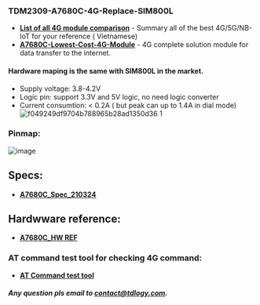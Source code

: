 ### TDM2309-A7680C-4G-Replace-SIM800L
- __[List of all 4G module comparison](https://linhkienthuduc.com/tong-hop-cac-giai-phap-module-sim-4g-thay-the-sim800-va-sim900)__ - Summary all of the best 4G/5G/NB-IoT for your reference ( Vietnamese)
- __[A7680C-Lowest-Cost-4G-Module](https://linhkienthuduc.com/module-4g-simcom-a7680c-tdm2309-giai-phap-thay-the-y-het-chan-cho-2g-sim800-sim800l)__ - 4G complete solution module for data transfer to the internet.

#### Hardware maping is the same with SIM800L in the market.
- Supply voltage: 3.8-4.2V
- Logic pin: support 3.3V and 5V logic, no need logic converter
- Current consumtion: < 0.2A ( but peak can up to 1.4A in dial mode)
  ![f049249df9704b788965b28ad1350d36 1](https://github.com/TDLOGY/TDM2309-A7680C-4G-Replace-SIM800L/assets/93193876/72a5456a-3853-4882-8853-ad2154137c7c)

### Pinmap: 
![image](https://github.com/TDLOGY/TDM2309-A7680C-4G-Replace-SIM800L/assets/93193876/a458f241-08e8-4003-b7f2-8257fe9826c3)


## Specs: 
- __[A7680C_Spec_210324](https://github.com/TDLOGY/TDM2309-A7680C-4G-Replace-SIM800L/blob/main/A7680C.pdf)__

## Hardwware reference: 
- __[A7680C_HW REF](https://github.com/TDLOGY/TDM2309-A7680C-4G-Replace-SIM800L/blob/main/A7680C_HardwareReferenceDesign.pdf)__

### AT command test tool for checking 4G command: 
- __[AT Command test tool](https://github.com/TDLOGY/SW_ATCommand_Test)__

##### Any question pls email to contact@tdlogy.com.

